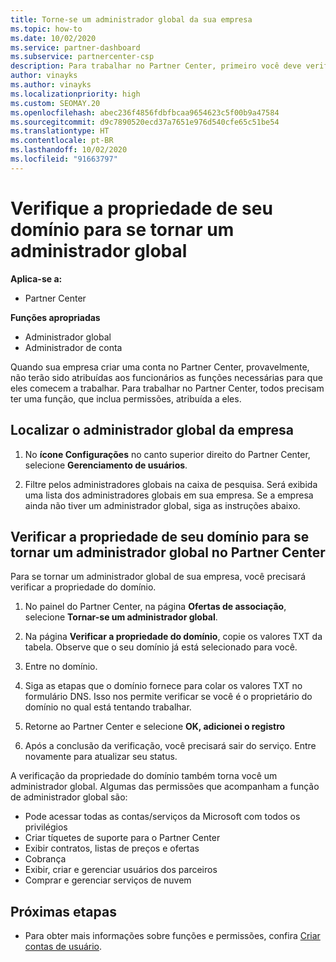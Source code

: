 ```yaml
---
title: Torne-se um administrador global da sua empresa
ms.topic: how-to
ms.date: 10/02/2020
ms.service: partner-dashboard
ms.subservice: partnercenter-csp
description: Para trabalhar no Partner Center, primeiro você deve verificar a propriedade do seu domínio. Saiba como fazer isso e como se tornar um administrador global que pode adicionar usuários.
author: vinayks
ms.author: vinayks
ms.localizationpriority: high
ms.custom: SEOMAY.20
ms.openlocfilehash: abec236f4856fdbfbcaa9654623c5f00b9a47584
ms.sourcegitcommit: d9c7890520ecd37a7651e976d540cfe65c51be54
ms.translationtype: HT
ms.contentlocale: pt-BR
ms.lasthandoff: 10/02/2020
ms.locfileid: "91663797"
---
```

# <a name="verify-your-domain-ownership-to-become-global-admin"></a>Verifique a propriedade de seu domínio para se tornar um administrador global 

**Aplica-se a:**

- Partner Center

**Funções apropriadas**

- Administrador global
- Administrador de conta

Quando sua empresa criar uma conta no Partner Center, provavelmente, não terão sido atribuídas aos funcionários as funções necessárias para que eles comecem a trabalhar.  Para trabalhar no Partner Center, todos precisam ter uma função, que inclua permissões, atribuída a eles.  

## <a name="find-the-companys-global-admin"></a>Localizar o administrador global da empresa

1. No **ícone Configurações** no canto superior direito do Partner Center, selecione **Gerenciamento de usuários**.

1. Filtre pelos administradores globais na caixa de pesquisa. Será exibida uma lista dos administradores globais em sua empresa. Se a empresa ainda não tiver um administrador global, siga as instruções abaixo.


## <a name="verify-your-domain-ownership-to-become-a-global-admin-in-partner-center"></a>Verificar a propriedade de seu domínio para se tornar um administrador global no Partner Center

Para se tornar um administrador global de sua empresa, você precisará verificar a propriedade do domínio.

1. No painel do Partner Center, na página **Ofertas de associação**, selecione **Tornar-se um administrador global**. 

2. Na página **Verificar a propriedade do domínio**, copie os valores TXT da tabela. Observe que o seu domínio já está selecionado para você.

3. Entre no domínio. 

4. Siga as etapas que o domínio fornece para colar os valores TXT no formulário DNS.  Isso nos permite verificar se você é o proprietário do domínio no qual está tentando trabalhar.

5. Retorne ao Partner Center e selecione **OK, adicionei o registro**

6. Após a conclusão da verificação, você precisará sair do serviço. Entre novamente para atualizar seu status. 

A verificação da propriedade do domínio também torna você um administrador global. Algumas das permissões que acompanham a função de administrador global são:

- Pode acessar todas as contas/serviços da Microsoft com todos os privilégios 
- Criar tíquetes de suporte para o Partner Center
- Exibir contratos, listas de preços e ofertas
- Cobrança
- Exibir, criar e gerenciar usuários dos parceiros
- Comprar e gerenciar serviços de nuvem

## <a name="next-steps"></a>Próximas etapas

- Para obter mais informações sobre funções e permissões, confira [Criar contas de usuário](create-user-accounts-and-set-permissions.md). 